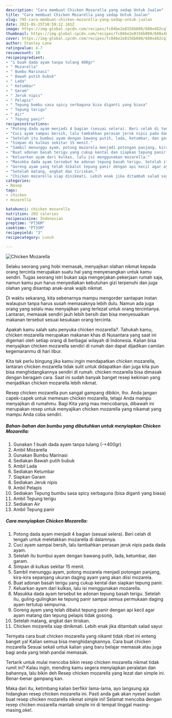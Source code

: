 ```yaml
---
description: "Cara membuat Chicken Mozarella yang sedap Untuk Jualan"
title: "Cara membuat Chicken Mozarella yang sedap Untuk Jualan"
slug: 795-cara-membuat-chicken-mozarella-yang-sedap-untuk-jualan
date: 2021-05-25T10:59:12.101Z
image: https://img-global.cpcdn.com/recipes/fc04be2e8156b080/680x482cq70/chicken-mozarella-foto-resep-utama.jpg
thumbnail: https://img-global.cpcdn.com/recipes/fc04be2e8156b080/680x482cq70/chicken-mozarella-foto-resep-utama.jpg
cover: https://img-global.cpcdn.com/recipes/fc04be2e8156b080/680x482cq70/chicken-mozarella-foto-resep-utama.jpg
author: Stanley Lane
ratingvalue: 4.7
reviewcount: 10
recipeingredient:
- "1 buah dada ayam tanpa tulang 400gr"
- " Mozarella"
- " Bumbu Marinasi"
- " Bawah putih bubuk"
- " Lada"
- " Ketumbar"
- " Garam"
- " Jeruk nipis"
- " Pelapis"
- " Tepung bumbu sasa spicy serbaguna bisa diganti yang biasa"
- " Tepung terigu"
- " Air"
- " Tepung panir"
recipeinstructions:
- "Potong dada ayam menjadi 4 bagian (sesuai selera). Beri celah di tengah untuk meletakkan mozarella di dalamnya."
- "Cuci ayam sampai bersih, lalu tambahkan perasan jeruk nipis pada dada ayam."
- "Setelah itu bumbui ayam dengan bawang putih, lada, ketumbar, dan garam."
- "Simpan di kulkas sekitar 15 menit."
- "Sambil menunggu ayam, potong mozarela menjadi potongan panjang, kira-kira sepanjang ukuran daging ayam yang akan diisi mozarela."
- "Buat adonan basah terigu yang cukup kental dan siapkan tepung panir."
- "Keluarkan ayam dari kulkas, lalu isi menggunakan mozarella."
- "Masukka dada ayam tersebut ke adonan tepung basah terigu. Setelah itu, guling-gulingkan ke tepung panir sampai semua permukaan daging ayam tertutup sempurna."
- "Goreng ayam yang telah dibalut tepung panir dengan api kecil agar ayam matang dan tepung pelapis tidak gosong."
- "Setelah matang, angkat dan tiriskan."
- "Chicken mozarella siap dinikmati. Lebih enak jika ditambah salad sayur."
categories:
- Resep
tags:
- chicken
- mozarella

katakunci: chicken mozarella 
nutrition: 203 calories
recipecuisine: Indonesian
preptime: "PT36M"
cooktime: "PT35M"
recipeyield: "3"
recipecategory: Lunch

---
```



![Chicken Mozarella](https://img-global.cpcdn.com/recipes/fc04be2e8156b080/680x482cq70/chicken-mozarella-foto-resep-utama.jpg)

Selaku seorang yang hobi memasak, menyajikan olahan nikmat kepada orang tercinta merupakan suatu hal yang menyenangkan untuk kamu sendiri. Tugas seorang istri bukan saja mengerjakan pekerjaan rumah saja, namun kamu pun harus menyediakan kebutuhan gizi terpenuhi dan juga olahan yang disantap anak-anak wajib nikmat.

Di waktu  sekarang, kita sebenarnya mampu mengorder santapan instan walaupun tanpa harus susah memasaknya lebih dulu. Namun ada juga orang yang selalu mau menyajikan yang terlezat untuk orang tercintanya. Lantaran, memasak sendiri jauh lebih bersih dan bisa menyesuaikan makanan tersebut sesuai kesukaan orang tercinta. 



Apakah kamu salah satu penyuka chicken mozarella?. Tahukah kamu, chicken mozarella merupakan makanan khas di Nusantara yang saat ini digemari oleh setiap orang di berbagai wilayah di Indonesia. Kalian bisa menyajikan chicken mozarella sendiri di rumah dan dapat dijadikan camilan kegemaranmu di hari libur.

Kita tak perlu bingung jika kamu ingin mendapatkan chicken mozarella, lantaran chicken mozarella tidak sulit untuk didapatkan dan juga kita pun bisa menghidangkannya sendiri di rumah. chicken mozarella bisa dimasak dengan beragam cara. Saat ini sudah banyak banget resep kekinian yang menjadikan chicken mozarella lebih nikmat.

Resep chicken mozarella pun sangat gampang dibikin, lho. Anda jangan capek-capek untuk memesan chicken mozarella, tetapi Anda mampu menyajikan di rumahmu. Bagi Kita yang mau mencobanya, dibawah ini merupakan resep untuk menyajikan chicken mozarella yang nikamat yang mampu Anda coba sendiri.

<!--inarticleads1-->

##### Bahan-bahan dan bumbu yang dibutuhkan untuk menyiapkan Chicken Mozarella:

1. Gunakan 1 buah dada ayam tanpa tulang (-+400gr)
1. Ambil  Mozarella
1. Gunakan  Bumbu Marinasi
1. Sediakan  Bawah putih bubuk
1. Ambil  Lada
1. Sediakan  Ketumbar
1. Siapkan  Garam
1. Sediakan  Jeruk nipis
1. Ambil  Pelapis
1. Sediakan  Tepung bumbu sasa spicy serbaguna (bisa diganti yang biasa)
1. Ambil  Tepung terigu
1. Sediakan  Air
1. Ambil  Tepung panir




<!--inarticleads2-->

##### Cara menyiapkan Chicken Mozarella:

1. Potong dada ayam menjadi 4 bagian (sesuai selera). Beri celah di tengah untuk meletakkan mozarella di dalamnya.
1. Cuci ayam sampai bersih, lalu tambahkan perasan jeruk nipis pada dada ayam.
1. Setelah itu bumbui ayam dengan bawang putih, lada, ketumbar, dan garam.
1. Simpan di kulkas sekitar 15 menit.
1. Sambil menunggu ayam, potong mozarela menjadi potongan panjang, kira-kira sepanjang ukuran daging ayam yang akan diisi mozarela.
1. Buat adonan basah terigu yang cukup kental dan siapkan tepung panir.
1. Keluarkan ayam dari kulkas, lalu isi menggunakan mozarella.
1. Masukka dada ayam tersebut ke adonan tepung basah terigu. Setelah itu, guling-gulingkan ke tepung panir sampai semua permukaan daging ayam tertutup sempurna.
1. Goreng ayam yang telah dibalut tepung panir dengan api kecil agar ayam matang dan tepung pelapis tidak gosong.
1. Setelah matang, angkat dan tiriskan.
1. Chicken mozarella siap dinikmati. Lebih enak jika ditambah salad sayur.




Ternyata cara buat chicken mozarella yang nikamt tidak ribet ini enteng banget ya! Kalian semua bisa menghidangkannya. Cara buat chicken mozarella Sesuai sekali untuk kalian yang baru belajar memasak atau juga bagi anda yang telah pandai memasak.

Tertarik untuk mulai mencoba bikin resep chicken mozarella nikmat tidak rumit ini? Kalau ingin, mending kamu segera menyiapkan peralatan dan bahannya, lalu bikin deh Resep chicken mozarella yang lezat dan simple ini. Benar-benar gampang kan. 

Maka dari itu, ketimbang kalian berfikir lama-lama, ayo langsung aja hidangkan resep chicken mozarella ini. Pasti anda gak akan nyesel sudah buat resep chicken mozarella nikmat simple ini! Selamat mencoba dengan resep chicken mozarella mantab simple ini di tempat tinggal masing-masing,oke!.

